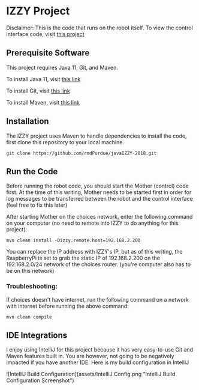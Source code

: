 # IZZY Project

Disclaimer: This is the code that runs on the robot itself. 
To view the control interface code, visit [this project](https://github.com/rmdPurdue/JavaMother)

## Prerequisite Software
This project requires Java 11, Git, and Maven.

To install Java 11, visit [this link](https://docs.aws.amazon.com/corretto/latest/corretto-11-ug/downloads-list.html)

To install Git, visit [this link](https://git-scm.com/book/en/v2/Getting-Started-Installing-Git)

To install Maven, visit [this link](https://maven.apache.org/install.html)

## Installation
The IZZY project uses Maven to handle dependencies to install the code,
first clone this repository to your local machine.

    git clone https://github.com/rmdPurdue/javaIZZY-2018.git

## Run the Code
Before running the robot code, you should start the Mother (control) code first.
At the time of this writing, Mother needs to be started first in order for log messages
to be transferred between the robot and the control interface (feel free to fix this later)

After starting Mother on the choices network, enter the following command on your computer 
(no need to remote into IZZY to do anything for this project):

    mvn clean install -Dizzy.remote.host=192.168.2.200

You can replace the IP address with IZZY's IP, but as of this writing, the RaspberryPi is set to 
grab the static IP of 192.168.2.200 on the 192.168.2.0/24 network of the choices router. (you're computer
also has to be on this network)

### Troubleshooting:

If choices doesn't have internet, run the following command on a network with internet before running the above command:

    mvn clean compile

## IDE Integrations
I enjoy using IntelliJ for this project because it has very easy-to-use Git and Maven features built in.
You are however, not going to be negatively impacted if you have another IDE. Here is my build configuration in IntelliJ

![IntelliJ Build Configuration](assets/IntelliJ Config.png "IntelliJ Build Configuration Screenshot")